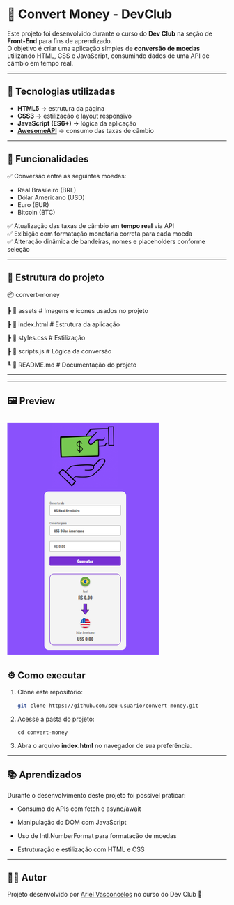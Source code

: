 # 💸 Convert Money - DevClub

Este projeto foi desenvolvido durante o curso do **Dev Club** na seção de **Front-End** para fins de aprendizado.  
O objetivo é criar uma aplicação simples de **conversão de moedas** utilizando HTML, CSS e JavaScript, consumindo dados de uma API de câmbio em tempo real.

---

## 🚀 Tecnologias utilizadas
- **HTML5** → estrutura da página  
- **CSS3** → estilização e layout responsivo  
- **JavaScript (ES6+)** → lógica da aplicação  
- **[AwesomeAPI](https://docs.awesomeapi.com.br/)** → consumo das taxas de câmbio  

---

## 📌 Funcionalidades
✅ Conversão entre as seguintes moedas:
- Real Brasileiro (BRL)  
- Dólar Americano (USD)  
- Euro (EUR)  
- Bitcoin (BTC)  

✅ Atualização das taxas de câmbio em **tempo real** via API  
✅ Exibição com formatação monetária correta para cada moeda  
✅ Alteração dinâmica de bandeiras, nomes e placeholders conforme seleção  

---

## 📂 Estrutura do projeto
📦 convert-money

┣ 📂 assets # Imagens e ícones usados no projeto

┣ 📜 index.html # Estrutura da aplicação

┣ 📜 styles.css # Estilização

┣ 📜 scripts.js # Lógica da conversão

┗ 📜 README.md # Documentação do projeto

---


---

## 🖼️ Preview

![Preview do Site](assets/convert-money-devclub.png)
---

## ⚙️ Como executar
1. Clone este repositório:
   ```bash
   git clone https://github.com/seu-usuario/convert-money.git
   ```
2. Acesse a pasta do projeto:
   ```
   cd convert-money
   ```
3. Abra o arquivo **index.html** no navegador de sua preferência.

---

## 📚 Aprendizados

 Durante o desenvolvimento deste projeto foi possível praticar:

- Consumo de APIs com fetch e async/await
  
- Manipulação do DOM com JavaScript

- Uso de Intl.NumberFormat para formatação de moedas

- Estruturação e estilização com HTML e CSS

---

## 👨‍💻 Autor

Projeto desenvolvido por [Ariel Vasconcelos](https://github.com/arielvasconcelosgoncalves) no curso do Dev Club 🚀

